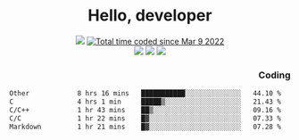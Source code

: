 # <div align='center' >Hello, developer</div>

<div align='center'>
  <a ><img src="https://img.shields.io/badge/dynamic/json?url=https%3A%2F%2Fapi.swo.moe%2Fstats%2Fgithub%2FFree-Aaron-Li&query=count&color=181717&label=GitHub&labelColor=282c34&logo=github&suffix=+follows&cacheSeconds=3600"></a>
  <a href="https://wakatime.com/@fe40087f-8eae-48dc-9950-ad0633db1591"><img src="https://wakatime.com/badge/user/fe40087f-8eae-48dc-9950-ad0633db1591.svg" alt="Total time coded since Mar 9 2022" /></a>
</div>
<div align='center'>
  <a><img src="https://img.shields.io/badge/Rookie-blue?style=plastic&logo=c&logoColor=blue&labelColor=F5B7DB"></a>
  <a><img src="https://img.shields.io/badge/Rookie-blue?style=plastic&logo=c%2B%2B&logoColor=blue&labelColor=F5B7DB"></a> 
  <a><img src="https://img.shields.io/badge/Rookie-blue?style=plastic&logo=python&logoColor=blue&labelColor=F5B7DB"></a> 
</div>

<div align='right'>
  <h3>Coding</h3>
</div>

<!--START_SECTION:waka-->

```txt
Other            8 hrs 16 mins   ███████████░░░░░░░░░░░░░░   44.10 %
C                4 hrs 1 min     █████▒░░░░░░░░░░░░░░░░░░░   21.43 %
C/C++            1 hr 43 mins    ██▒░░░░░░░░░░░░░░░░░░░░░░   09.16 %
C/C              1 hr 22 mins    █▓░░░░░░░░░░░░░░░░░░░░░░░   07.33 %
Markdown         1 hr 21 mins    █▓░░░░░░░░░░░░░░░░░░░░░░░   07.28 %
```

<!--END_SECTION:waka-->




